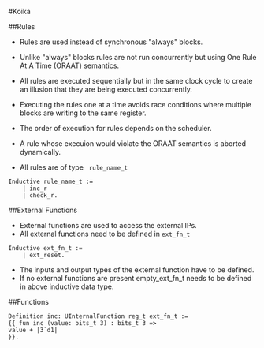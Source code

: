#Koika

##Rules

* Rules are used instead of synchronous "always" blocks.
* Unlike "always" blocks rules are not run concurrently but using One Rule At A Time (ORAAT) semantics.
* All rules are executed sequentially but in the same clock cycle to create an illusion that they are being executed concurrently.
* Executing the rules one at a time avoids race conditions where multiple blocks are writing to the same register.
* The order of execution for rules depends on the scheduler.
* A rule whose execuion would violate the ORAAT semantics is aborted dynamically.

* All rules are of type ``` rule_name_t``` 

```
Inductive rule_name_t :=
    | inc_r
    | check_r. 
```



##External Functions

* External functions are used to access the external IPs.
* All external functions need to be defined in ```ext_fn_t```

``` 
Inductive ext_fn_t :=
    | ext_reset.
```

* The inputs and output types of the external function have to be defined.
* If no external functions are present empty_ext_fn_t needs to be defined in above inductive data type.

##Functions

```
Definition inc: UInternalFunction reg_t ext_fn_t :=
{{ fun inc (value: bits_t 3) : bits_t 3 =>
value + |3`d1|
}}.
```